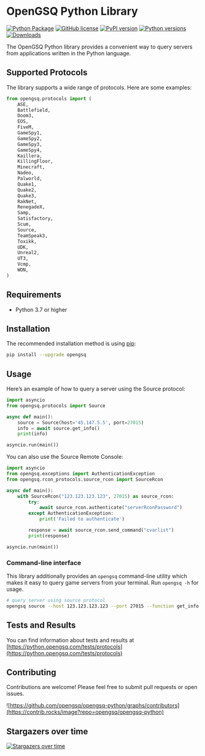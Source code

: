 # OpenGSQ Python Library

[![Python Package](https://github.com/opengsq/opengsq-python/actions/workflows/python-package.yml/badge.svg)](https://github.com/opengsq/opengsq-python/actions/workflows/python-package.yml)
[![GitHub license](https://img.shields.io/github/license/opengsq/opengsq-python)](https://github.com/opengsq/opengsq-python/blob/main/LICENSE)
[![PyPI version](https://img.shields.io/pypi/v/opengsq.svg)](https://pypi.org/project/opengsq/)
[![Python versions](https://img.shields.io/pypi/pyversions/opengsq.svg)](https://pypi.org/project/opengsq/)
[![Downloads](https://pepy.tech/badge/opengsq)](https://pepy.tech/project/opengsq)

The OpenGSQ Python library provides a convenient way to query servers
from applications written in the Python language.

## Supported Protocols

The library supports a wide range of protocols. Here are some examples:

```py
from opengsq.protocols import (
    ASE,
    Battlefield,
    Doom3,
    EOS,
    FiveM,
    GameSpy1,
    GameSpy2,
    GameSpy3,
    GameSpy4,
    Kaillera,
    KillingFloor,
    Minecraft,
    Nadeo,
    Palworld,
    Quake1,
    Quake2,
    Quake3,
    RakNet,
    RenegadeX,
    Samp,
    Satisfactory,
    Scum,
    Source,
    TeamSpeak3,
    Toxikk,
    UDK,
    Unreal2,
    UT3,
    Vcmp,
    WON,
)
```

## Requirements

- Python 3.7 or higher

## Installation

The recommended installation method is using [pip](http://pip-installer.org/):

```sh
pip install --upgrade opengsq
```

## Usage

Here’s an example of how to query a server using the Source protocol:

```py
import asyncio
from opengsq.protocols import Source

async def main():
    source = Source(host='45.147.5.5', port=27015)
    info = await source.get_info()
    print(info)

asyncio.run(main())
```

You can also use the Source Remote Console:

```py
import asyncio
from opengsq.exceptions import AuthenticationException
from opengsq.rcon_protocols.source_rcon import SourceRcon

async def main():
    with SourceRcon("123.123.123.123", 27015) as source_rcon:
        try:
            await source_rcon.authenticate("serverRconPassword")
        except AuthenticationException:
            print('Failed to authenticate')

        response = await source_rcon.send_command("cvarlist")
        print(response)

asyncio.run(main())
```

### Command-line interface

This library additionally provides an `opengsq` command-line utility
which makes it easy to query game servers from your terminal. Run
`opengsq -h` for usage.

```sh
# query server using source protocol
opengsq source --host 123.123.123.123 --port 27015 --function get_info
```

## Tests and Results

You can find information about tests and results at [https://python.opengsq.com/tests/protocols](https://python.opengsq.com/tests/protocols)

## Contributing
Contributions are welcome! Please feel free to submit pull requests or open issues.

![https://github.com/opengsq/opengsq-python/graphs/contributors](https://contrib.rocks/image?repo=opengsq/opengsq-python)

## Stargazers over time

[![Stargazers over time](https://starchart.cc/opengsq/opengsq-python.svg?variant=adaptive)](https://starchart.cc/opengsq/opengsq-python)
